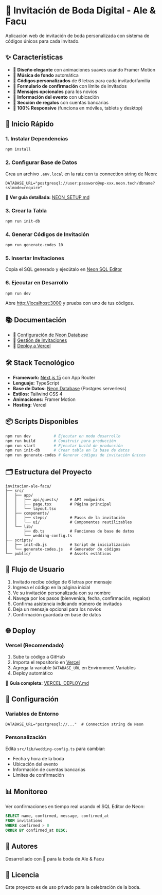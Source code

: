 # 💍 Invitación de Boda Digital - Ale & Facu

Aplicación web de invitación de boda personalizada con sistema de códigos únicos para cada invitado.

## ✨ Características

- 🎨 **Diseño elegante** con animaciones suaves usando Framer Motion
- 🎵 **Música de fondo** automática
- 🔐 **Códigos personalizados** de 6 letras para cada invitado/familia
- 📝 **Formulario de confirmación** con límite de invitados
- 💬 **Mensajes opcionales** para los novios
- 📍 **Información del evento** con ubicación
- 🎁 **Sección de regalos** con cuentas bancarias
- 📱 **100% Responsive** (funciona en móviles, tablets y desktop)

## 🚀 Inicio Rápido

### 1. Instalar Dependencias

```bash
npm install
```

### 2. Configurar Base de Datos

Crea un archivo `.env.local` en la raíz con tu connection string de Neon:

```env
DATABASE_URL="postgresql://user:password@ep-xxx.neon.tech/dbname?sslmode=require"
```

📖 **Ver guía detallada:** [NEON_SETUP.md](./NEON_SETUP.md)

### 3. Crear la Tabla

```bash
npm run init-db
```

### 4. Generar Códigos de Invitación

```bash
npm run generate-codes 10
```

### 5. Insertar Invitaciones

Copia el SQL generado y ejecútalo en [Neon SQL Editor](https://console.neon.tech)

### 6. Ejecutar en Desarrollo

```bash
npm run dev
```

Abre [http://localhost:3000](http://localhost:3000) y prueba con uno de tus códigos.

## 📚 Documentación

- 📘 [Configuración de Neon Database](./NEON_SETUP.md)
- 📗 [Gestión de Invitaciones](./INVITATIONS_SETUP.md)
- 📙 [Deploy a Vercel](./VERCEL_DEPLOY.md)

## 🛠️ Stack Tecnológico

- **Framework:** [Next.js 15](https://nextjs.org/) con App Router
- **Lenguaje:** TypeScript
- **Base de Datos:** [Neon Database](https://neon.tech/) (Postgres serverless)
- **Estilos:** Tailwind CSS 4
- **Animaciones:** Framer Motion
- **Hosting:** Vercel

## 📦 Scripts Disponibles

```bash
npm run dev          # Ejecutar en modo desarrollo
npm run build        # Construir para producción
npm run start        # Ejecutar build de producción
npm run init-db      # Crear tabla en la base de datos
npm run generate-codes # Generar códigos de invitación únicos
```

## 🗂️ Estructura del Proyecto

```
invitacion-ale-facu/
├── src/
│   ├── app/
│   │   ├── api/guests/     # API endpoints
│   │   ├── page.tsx        # Página principal
│   │   └── layout.tsx
│   ├── components/
│   │   ├── steps/          # Pasos de la invitación
│   │   └── ui/             # Componentes reutilizables
│   └── lib/
│       ├── db.ts           # Funciones de base de datos
│       └── wedding-config.ts
├── scripts/
│   ├── init-db.js          # Script de inicialización
│   └── generate-codes.js   # Generador de códigos
└── public/                 # Assets estáticos
```

## 🎯 Flujo de Usuario

1. Invitado recibe código de 6 letras por mensaje
2. Ingresa el código en la página inicial
3. Ve su invitación personalizada con su nombre
4. Navega por los pasos (bienvenida, fecha, confirmación, regalos)
5. Confirma asistencia indicando número de invitados
6. Deja un mensaje opcional para los novios
7. Confirmación guardada en base de datos

## 🌐 Deploy

### Vercel (Recomendado)

1. Sube tu código a GitHub
2. Importa el repositorio en [Vercel](https://vercel.com)
3. Agrega la variable `DATABASE_URL` en Environment Variables
4. Deploy automático

📖 **Guía completa:** [VERCEL_DEPLOY.md](./VERCEL_DEPLOY.md)

## 🔧 Configuración

### Variables de Entorno

```env
DATABASE_URL="postgresql://..."  # Connection string de Neon
```

### Personalización

Edita `src/lib/wedding-config.ts` para cambiar:
- Fecha y hora de la boda
- Ubicación del evento
- Información de cuentas bancarias
- Límites de confirmación

## 📊 Monitoreo

Ver confirmaciones en tiempo real usando el SQL Editor de Neon:

```sql
SELECT name, confirmed, message, confirmed_at 
FROM invitations 
WHERE confirmed > 0
ORDER BY confirmed_at DESC;
```

## 👥 Autores

Desarrollado con 💝 para la boda de Ale & Facu

## 📄 Licencia

Este proyecto es de uso privado para la celebración de la boda.
